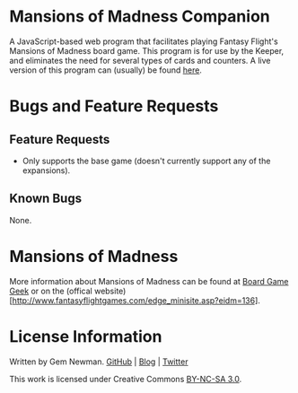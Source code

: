 Mansions of Madness Companion
=============================

A JavaScript-based web program that facilitates playing Fantasy Flight's Mansions of Madness board game. This program is for use by the Keeper, and eliminates the need for several types of cards and counters. A live version of this program can (usually) be found [here](http://savage.startleddisbelief.com/mom/).

Bugs and Feature Requests
=========================

Feature Requests
----------------

* Only supports the base game (doesn't currently support any of the expansions).

Known Bugs
----------

None.

Mansions of Madness
===================

More information about Mansions of Madness can be found at [Board Game Geek](http://boardgamegeek.com/boardgame/83330/mansions-madness) or on the (offical website)[http://www.fantasyflightgames.com/edge_minisite.asp?eidm=136].

License Information
===================

Written by Gem Newman. [GitHub](https://github.com/spurll/) | [Blog](http://www.startleddisbelief.com) | [Twitter](https://twitter.com/spurll)

This work is licensed under Creative Commons [BY-NC-SA 3.0](https://creativecommons.org/licenses/by-nc-sa/3.0/).
